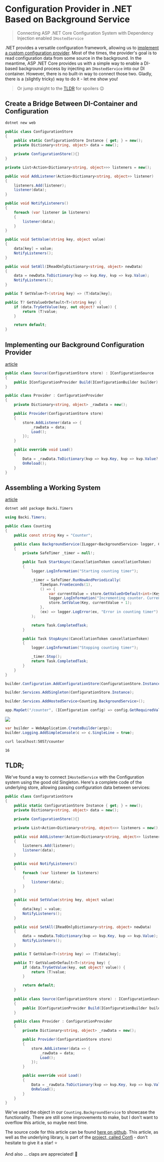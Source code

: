 # Configuration Provider in .NET Based on Background Service

> Connecting ASP .NET Core Configuration System with Dependency Injection enabled `IHostedService`

.NET provides a versatile configuration framework, allowing us to [implement a custom configuration provider](https://medium.com/@vosarat1995/custom-configuration-provider-in-net-step-by-step-guide-3d8a3a8f7203). Most of the times, the provider's goal is to read configuration data from some source in the background. In the meantime, ASP .NET Core provides us with a simple way to enable a DI-based background process by injecting an `IHostedService` into our DI container. However, there is no built-in way to connect those two. Gladly, there is a (slightly tricky) way to do it - let me show you!

> Or jump straight to the [TLDR](#tldr) for spoilers 😉 

## Create a Bridge Between DI-Container and Configuration 

```sh
dotnet new web
```

```csharp
public class ConfigurationStore
{
    public static ConfigurationStore Instance { get; } = new();
    private Dictionary<string, object> data = new();

    private ConfigurationStore(){}
}
```

```csharp
private List<Action<Dictionary<string, object>>> listeners = new();

public void AddListener(Action<Dictionary<string, object>> listener)
{
    listeners.Add(listener);
    listener(data);
}

public void NotifyListeners()
{
    foreach (var listener in listeners)
    {
        listener(data);
    }
}
```

```csharp
public void SetValue(string key, object value)
{
    data[key] = value;
    NotifyListeners();
}

public void SetAll(IReadOnlyDictionary<string, object> newData)
{
    data = newData.ToDictionary(kvp => kvp.Key, kvp => kvp.Value);
    NotifyListeners();
}

public T GetValue<T>(string key) => (T)data[key];

public T? GetValueOrDefault<T>(string key) {
    if (data.TryGetValue(key, out object? value)) {
        return (T)value;
    }

    return default;
}
```

## Implementing our Background Configuration Provider

[article](https://medium.com/p/3d8a3a8f7203)

```csharp
public class Source(ConfigurationStore store) : IConfigurationSource
{
    public IConfigurationProvider Build(IConfigurationBuilder builder) => new Provider(store);
}

public class Provider : ConfigurationProvider
{
    private Dictionary<string, object> _rawData = new();

    public Provider(ConfigurationStore store)
    {
        store.AddListener(data => {
            _rawData = data;
            Load();
        });
    }

    public override void Load()
    {
        Data = _rawData.ToDictionary(kvp => kvp.Key, kvp => kvp.Value?.ToString());
        OnReload();
    }
}
```

## Assembling a Working System

[article](https://medium.com/p/d020c73b63a4)

```sh
dotnet add package Backi.Timers
```

```csharp
using Backi.Timers;

public class Counting
{
    public const string Key = "Counter";

    public class BackgroundService(ILogger<BackgroundService> logger, ConfigurationStore store) : IHostedService
    {
        private SafeTimer _timer = null!;

        public Task StartAsync(CancellationToken cancellationToken)
        {
            logger.LogInformation("Starting counting timer");

            _timer = SafeTimer.RunNowAndPeriodically(
                TimeSpan.FromSeconds(1), 
                () => {
                    var currentValue = store.GetValueOrDefault<int>(Key);
                    logger.LogInformation("Incrementing counter. Current value: {currentValue}", currentValue);
                    store.SetValue(Key, currentValue + 1);
                },
                (ex) => logger.LogError(ex, "Error in counting timer")
            );

            return Task.CompletedTask;
        }

        public Task StopAsync(CancellationToken cancellationToken)
        {
            logger.LogInformation("Stopping counting timer");

            _timer.Stop();
            return Task.CompletedTask;
        }
    }
}
```

```csharp
builder.Configuration.AddConfigurationStore(ConfigurationStore.Instance);

builder.Services.AddSingleton(ConfigurationStore.Instance);

builder.Services.AddHostedService<Counting.BackgroundService>();
```

```csharp
app.MapGet("/counter", (IConfiguration config) => config.GetRequiredValue(Counting.Key));
```

![](logs-demo.png)

```csharp
var builder = WebApplication.CreateBuilder(args);
builder.Logging.AddSimpleConsole(c => c.SingleLine = true);
```

```sh
curl localhost:5057/counter
```

`16`

## TLDR;

We've found a way to connect `IHostedService` with the Configuration system using the good old Singleton. Here's a complete code of the underlying store, allowing passing configuration data between services:

```csharp
public class ConfigurationStore
{
    public static ConfigurationStore Instance { get; } = new();
    private Dictionary<string, object> data = new();

    private ConfigurationStore(){}

    private List<Action<Dictionary<string, object>>> listeners = new();

    public void AddListener(Action<Dictionary<string, object>> listener)
    {
        listeners.Add(listener);
        listener(data);
    }

    public void NotifyListeners()
    {
        foreach (var listener in listeners)
        {
            listener(data);
        }
    }

    public void SetValue(string key, object value)
    {
        data[key] = value;
        NotifyListeners();
    }

    public void SetAll(IReadOnlyDictionary<string, object> newData)
    {
        data = newData.ToDictionary(kvp => kvp.Key, kvp => kvp.Value);
        NotifyListeners();
    }

    public T GetValue<T>(string key) => (T)data[key];

    public T? GetValueOrDefault<T>(string key) {
        if (data.TryGetValue(key, out object? value)) {
            return (T)value;
        }

        return default;
    }
    
    public class Source(ConfigurationStore store) : IConfigurationSource
    {
        public IConfigurationProvider Build(IConfigurationBuilder builder) => new Provider(store);
    }

    public class Provider : ConfigurationProvider
    {
        private Dictionary<string, object> _rawData = new();

        public Provider(ConfigurationStore store)
        {
            store.AddListener(data => {
                _rawData = data;
                Load();
            });
        }

        public override void Load()
        {
            Data = _rawData.ToDictionary(kvp => kvp.Key, kvp => kvp.Value?.ToString());
            OnReload();
        }
    }
}
```

We've used the object in our `Counting.BackgroundService` to showcase the functionality. There are still some improvements to make, but I don't want to overflow this article, so maybe next time.

The source code for this article can be found [here on github](https://github.com/astorDev/confi/tree/main/providers/dotnet/background/playground). This article, as well as the underlying library, is part of the [project, called Confi](https://github.com/astorDev/confi) - don't hesitate to give it a star! ⭐

And also … claps are appreciated! 👏

